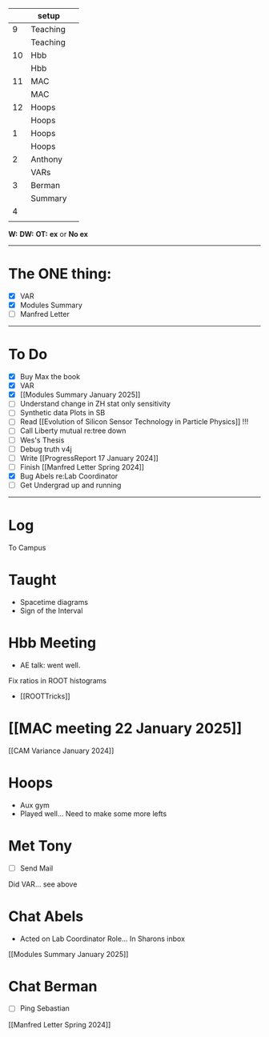 
|     | setup    |     |
| --- | -------- | --- |
| 9   | Teaching |     |
|     | Teaching |     |
| 10  | Hbb      |     |
|     | Hbb      |     |
| 11  | MAC      |     |
|     | MAC      |     |
| 12  | Hoops    |     |
|     | Hoops    |     |
| 1   | Hoops    |     |
|     | Hoops    |     |
| 2   | Anthony  |     |
|     | VARs     |     |
| 3   | Berman   |     |
|     | Summary  |     |
| 4   |          |     |
|     |          |     |

**W:**
**DW:**
**OT:**
**ex** or **No ex**

---
# The ONE thing: 
- [x] VAR 
- [x] Modules Summary
- [ ] Manfred Letter

---
# To Do

- [x] Buy Max the book 
- [x] VAR
- [x] [[Modules Summary January 2025]]
- [ ] Understand change in ZH stat only sensitivity 
- [ ] Synthetic data Plots in SB 
- [ ] Read [[Evolution of Silicon Sensor Technology in Particle Physics]] !!!
- [ ] Call Liberty mutual re:tree down
- [ ] Wes's Thesis
- [ ] Debug truth v4j
- [ ] Write  [[ProgressReport 17 January 2024]]
- [ ] Finish [[Manfred Letter Spring 2024]]
- [x] Bug Abels re:Lab Coordinator
- [ ] Get Undergrad up and running

---

# Log

To Campus

# Taught 
- Spacetime diagrams
- Sign of the Interval

# Hbb Meeting
- AE talk: went well. 

Fix ratios in ROOT histograms
- [[ROOTTricks]]


# [[MAC meeting 22 January 2025]]


[[CAM Variance January 2024]]


# Hoops 
- Aux gym
- Played well... Need to make some more lefts 

# Met Tony
- [ ] Send Mail

Did VAR... see above

# Chat Abels
- Acted on Lab Coordinator Role... In Sharons inbox

[[Modules Summary January 2025]]

# Chat Berman
- [ ] Ping Sebastian 

[[Manfred Letter Spring 2024]]

